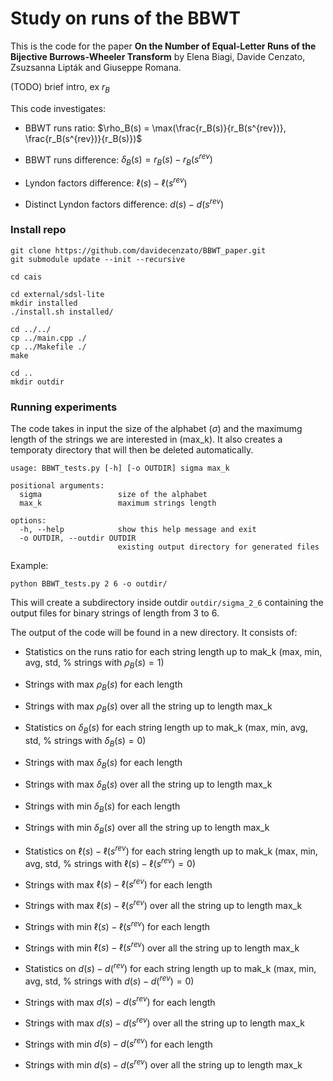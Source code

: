 # Study on runs of the BBWT

This is the code for the paper **On the Number of Equal-Letter Runs of the Bijective Burrows-Wheeler
Transform** by Elena Biagi, Davide Cenzato, Zsuzsanna Lipták and Giuseppe Romana.

(TODO) brief intro, ex $r_B$

This code investigates:
- BBWT runs ratio: $\rho_B(s) = \max(\frac{r_B(s)}{r_B(s^{rev})}, \frac{r_B(s^{rev})}{r_B(s)})$
* BBWT runs difference: $\delta_B(s) = r_B(s) - r_B(s^{rev})$
+ Lyndon factors difference: $\ell(s)-\ell(s^{rev})$
- Distinct Lyndon factors difference: $d(s)-d(s^{rev})$

### Install repo

```console
git clone https://github.com/davidecenzato/BBWT_paper.git
git submodule update --init --recursive

cd cais

cd external/sdsl-lite
mkdir installed
./install.sh installed/

cd ../../
cp ../main.cpp ./
cp ../Makefile ./
make 

cd ..
mkdir outdir
```

### Running experiments
The code takes in input the size of the alphabet ($\sigma$) and the maximumg length of the strings we are interested in (max_k).
It also creates a temporaty directory that will then be deleted automatically.
```
usage: BBWT_tests.py [-h] [-o OUTDIR] sigma max_k

positional arguments:
  sigma                 size of the alphabet
  max_k                 maximum strings length

options:
  -h, --help            show this help message and exit
  -o OUTDIR, --outdir OUTDIR
                        existing output directory for generated files
```
Example:
``` console
python BBWT_tests.py 2 6 -o outdir/
```
This will create a subdirectory inside outdir ``` outdir/sigma_2_6 ``` containing the output files for binary strings of length from 3 to 6. 


The output of the code will be found in a new directory. It consists of:
- Statistics on the runs ratio for each string length up to mak_k (max, min, avg, std, % strings with $\rho_B(s)=1$)
* Strings with max $\rho_B(s)$ for each length
+ Strings with max $\rho_B(s)$ over all the string up to length max_k
- Statistics on $\delta_B(s)$ for each string length up to mak_k (max, min, avg, std, % strings with $\delta_B(s)=0$)
* Strings with max $\delta_B(s)$ for each length
+ Strings with max $\delta_B(s)$ over all the string up to length max_k
- Strings with min $\delta_B(s)$ for each length
* Strings with min $\delta_B(s)$ over all the string up to length max_k

- Statistics on $\ell(s)-\ell(s^{rev})$ for each string length up to mak_k (max, min, avg, std, % strings with $\ell(s)-\ell(s^{rev})=0$)
* Strings with max $\ell(s)-\ell(s^{rev})$ for each length
+ Strings with max $\ell(s)-\ell(s^{rev})$ over all the string up to length max_k
- Strings with min $\ell(s)-\ell(s^{rev})$ for each length
* Strings with min $\ell(s)-\ell(s^{rev})$ over all the string up to length max_k

- Statistics on $d(s)-d(^{rev})$ for each string length up to mak_k (max, min, avg, std, % strings with $d(s)-d(^{rev})=0$)
* Strings with max $d(s)-d(s^{rev})$ for each length
+ Strings with max $d(s)-d(s^{rev})$ over all the string up to length max_k
- Strings with min $d(s)-d(s^{rev})$ for each length
* Strings with min $d(s)-d(s^{rev})$ over all the string up to length max_k



